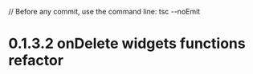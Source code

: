 // Before any commit, use the command line: tsc --noEmit

# 0.1.3.2 onDelete widgets functions refactor